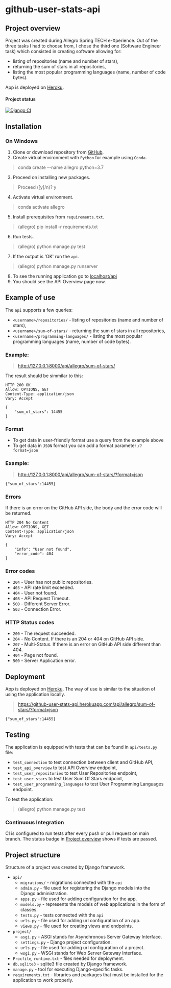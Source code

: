 # github-user-stats-api
## Project overview
Project was created during Allegro Spring TECH e-Xperience. Out of the three tasks I had to choose from, I chose the third one (Software Engineer task) which consisted in creating software allowing for:
* listing of repositories (name and number of stars),
* returning the sum of stars in all repositories,
* listing the most popular programming languages (name, number of code bytes). 

App is deployed on [Heroku](https://github-user-stats-api.herokuapp.com/api/).

#### Project status
[![Django CI](https://github.com/Endrju00/github-user-stats-api/actions/workflows/django.yml/badge.svg)](https://github.com/Endrju00/github-user-stats-api/actions/workflows/django.yml)

## Installation

### On Windows
1. Clone or download repository from [GitHub](https://github.com/Endrju00/github-user-stats-api).
2. Create virtual environment with <code>Python</code> for example using <code>Conda</code>.
> conda create --name allegro python=3.7
3. Proceed on installing new packages.
> Proceed ([y]/n)? y
4. Activate virtual environment.
> conda activate allegro
5. Install prerequisites from <code>requirements.txt</code>.
> (allegro) pip install -r requirements.txt
6. Run tests.
> (allegro) python manage.py test
7. If the output is 'OK' run the <code>api</code>.
> (allegro) python manage.py runserver
8. To see the running application go to [localhost/api](http://127.0.0.1:8000/api)
9. You should see the API Overview page now.

## Example of use
The <code>api</code> supports a few queries:
- <code>\<username\>/repositories/</code> - listing of repositories (name and number of stars),
- <code>\<username\>/sum-of-stars/</code> - returning the sum of stars in all repositories,
- <code>\<username\>/programming-languages/</code> - listing the most popular programming languages (name, number of code bytes).
 
 
### Example:
> http://127.0.0.1:8000/api/allegro/sum-of-stars/

The result should be simmilar to this:
```
HTTP 200 OK
Allow: OPTIONS, GET
Content-Type: application/json
Vary: Accept

{
    "sum_of_stars": 14455
}
```
 
### Format
- To get data in user-friendly format use a query from the example above
 - To get data in <code>JSON</code> format you can add a format parameter <code>/?format=json</code>

### Example:
> http://127.0.0.1:8000/api/allegro/sum-of-stars/?format=json
```
{"sum_of_stars":14455}
```

### Errors
If there is an error on the GitHub API side, the body and the error code will be returned.

```
HTTP 204 No Content
Allow: OPTIONS, GET
Content-Type: application/json
Vary: Accept

{
    "info": "User not found",
    "error_code": 404
} 
```
### Error codes
* <code>204</code> - User has not public repositories.
* <code>403</code> - API rate limit exceeded.
* <code>404</code> - User not found.
* <code>408</code> - API Request Timeout.
* <code>500</code> - Different Server Error.
* <code>503</code> - Connection Error.

### HTTP Status codes
 * <code>200</code> - The request succeeded.
 * <code>204</code> - No Content. If there is an 204 or 404 on GitHub API side.
 * <code>207</code> - Multi-Status. If there is an error on GitHub API side different than 404.
 * <code>404</code> - Page not found.
 * <code>500</code> - Server Application error.
 
## Deployment
App is deployed on [Heroku](https://github-user-stats-api.herokuapp.com/api/). The way of use is similar to the situation of using the application locally.
> https://github-user-stats-api.herokuapp.com/api/allegro/sum-of-stars/?format=json
```
{"sum_of_stars":14455}
```

## Testing
The application is equipped with tests that can be found in <code>api/tests.py</code> file:
 - <code>test_connection</code> to test connection between client and GitHub API,
 - <code>test_api_overview</code> to test API Overview endpoint,
 - <code>test_user_repositories</code> to test User Repositories endpoint,
 - <code>test_user_stars</code> to test User Sum Of Stars endpoint,
 - <code>test_user_programming_languages</code> to test User Programming Languages endpoint.
 
 To test the application:
 > (allegro) python manage.py test
 
### Continuous Integration
CI is configured to run tests after every push or pull request on main branch. The status badge in [Project overview](#project-overview) shows if tests are passed.

## Project structure
Structure of a project was created by Django framework.
 * <code>api/</code>
   * <code>migrations/</code> - migrations connected with the <code>api</code>
   * <code>admin.py</code> - file used for registering the Django models into the Django administration.
   * <code>apps.py</code> - file used for adding configuration for the app.
   * <code>models.py</code> - represents the models of web applications in the form of classes. 
   * <code>tests.py</code> - tests connected with the <code>api</code>
   * <code>urls.py</code> - file used for adding url configuration of an app.
   * <code>views.py</code> - file used for creating views and endpoints.
 * <code>project/</code>
   * <code>asgi.py</code> - ASGI stands for Asynchronous Server Gateway Interface.
   * <code>settings.py</code> - Django project configuration.
   * <code>urls.py</code> - file used for adding url configuration of a project.
   * <code>wsgi.py</code> - WSGI stands for Web Server Gateway Interface.
 * <code>Procfile</code>, <code>runtime.txt</code> - files needed for deployment.
 * <code>db.sqlite3</code> - sqlite3 file created by Django framework.
 * <code>manage.py</code> - tool for executing Django-specific tasks.
 * <code>requirements.txt</code> - libraries and packages that must be installed for the application to work properly.
 

 

